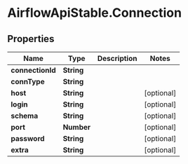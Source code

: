 # AirflowApiStable.Connection

## Properties

Name | Type | Description | Notes
------------ | ------------- | ------------- | -------------
**connectionId** | **String** |  | 
**connType** | **String** |  | 
**host** | **String** |  | [optional] 
**login** | **String** |  | [optional] 
**schema** | **String** |  | [optional] 
**port** | **Number** |  | [optional] 
**password** | **String** |  | [optional] 
**extra** | **String** |  | [optional] 


